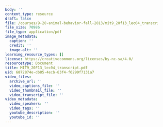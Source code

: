 ```yaml
---
body: ''
content_type: resource
draft: false
file: /courses/9-20-animal-behavior-fall-2013/mit9_20f13_lec04_transcript.pdf
file_size: 70986
file_type: application/pdf
image_metadata:
  caption: ''
  credit: ''
  image-alt: ''
learning_resource_types: []
license: https://creativecommons.org/licenses/by-nc-sa/4.0/
resourcetype: Document
title: MIT9_20F13_lec04_transcript.pdf
uid: 6872874e-db85-4ecb-83f4-f6299f7131a7
video_files:
  archive_url: ''
  video_captions_file: ''
  video_thumbnail_file: ''
  video_transcript_file: ''
video_metadata:
  video_speakers: ''
  video_tags: ''
  youtube_description: ''
  youtube_id: ''
---
```

